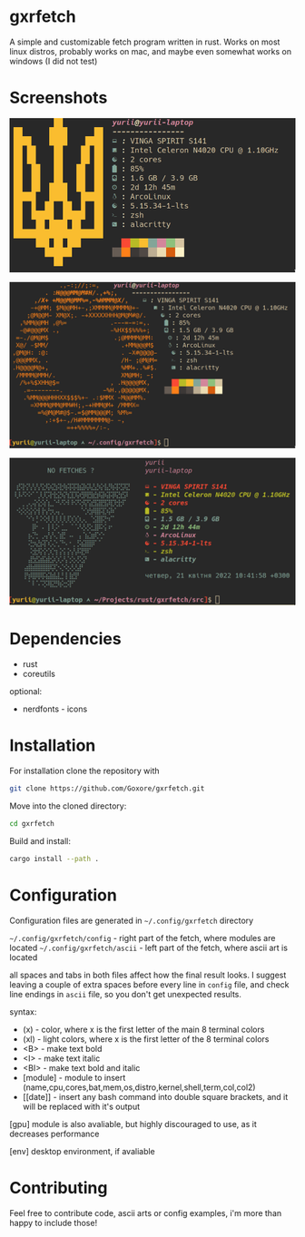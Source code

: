 # gxrfetch
A simple and customizable fetch program written in rust.
Works on most linux distros, probably works on mac, and maybe even somewhat works on windows (I did not test)

# Screenshots

![img/trident.png](img/trident.png)

![img/portal.png](img/portal.png)

![img/megamind.png](img/megamind.png)

# Dependencies
* rust
* coreutils

optional:
* nerdfonts - icons

# Installation

For installation clone the repository with

```bash
git clone https://github.com/Goxore/gxrfetch.git
```

Move into the cloned directory:

```bash
cd gxrfetch
```

Build and install:

```bash
cargo install --path .
```

# Configuration

Configuration files are generated in `~/.config/gxrfetch` directory

`~/.config/gxrfetch/config` - right part of the fetch, where modules are located
`~/.config/gxrfetch/ascii` - left part of the fetch, where ascii art is located

all spaces and tabs in both files affect how the final result looks.
I suggest leaving a couple of extra spaces before every line in `config` file,
and check line endings in `ascii` file, so you don't get unexpected results.

syntax:

* (x) - color, where x is the first letter of the main 8 terminal colors
* (xl) - light colors, where x is the first letter of the 8 terminal colors
* \<B> - make text bold
* \<I> - make text italic
* \<BI> - make text bold and italic
* [module] - module to insert (name,cpu,cores,bat,mem,os,distro,kernel,shell,term,col,col2)
* [\[date]] - insert any bash command into double square brackets, and it will be replaced
with it's output

[gpu] module is also avaliable, but highly discouraged to use, as it decreases performance

[env] desktop environment, if avaliable

# Contributing

Feel free to contribute code, ascii arts or config examples, i'm more than happy to include those!
